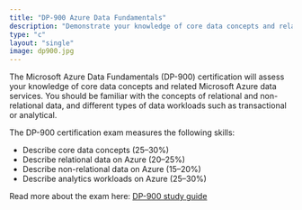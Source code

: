 ```yaml
---
title: "DP-900 Azure Data Fundamentals"
description: "Demonstrate your knowledge of core data concepts and related Microsoft Azure data services"
type: "c"
layout: "single"
image: dp900.jpg
---
```

The Microsoft Azure Data Fundamentals (DP-900) certification will assess your knowledge of core data concepts and related Microsoft Azure data services. You should be familiar with the concepts of relational and non-relational data, and different types of data workloads such as transactional or analytical.

The DP-900 certification exam measures the following skills:
- Describe core data concepts (25–30%)
- Describe relational data on Azure (20–25%)
- Describe non-relational data on Azure (15–20%)
- Describe analytics workloads on Azure (25–30%)

Read more about the exam here: [DP-900 study guide](https://learn.microsoft.com/en-us/credentials/certifications/resources/study-guides/dp-900)
